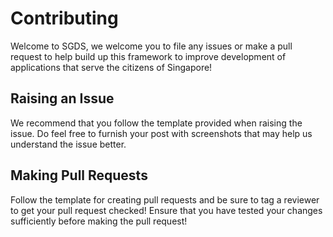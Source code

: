 # Contributing
Welcome to SGDS, we welcome you to file any issues or make a pull request to help build up this framework to improve development of applications that serve the citizens of Singapore!

## Raising an Issue
We recommend that you follow the template provided when raising the issue. Do feel free to furnish your post with screenshots that may help us understand the issue better.

## Making Pull Requests
Follow the template for creating pull requests and be sure to tag a reviewer to get your pull request checked! Ensure that you have tested your changes sufficiently before making the pull request!
